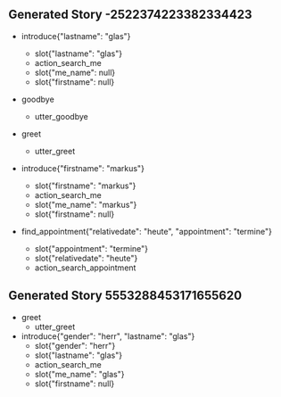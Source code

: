 ## Generated Story -2522374223382334423
* introduce{"lastname": "glas"}
    - slot{"lastname": "glas"}
    - action_search_me
    - slot{"me_name": null}
    - slot{"firstname": null}
* goodbye
    - utter_goodbye

* greet
    - utter_greet
* introduce{"firstname": "markus"}
    - slot{"firstname": "markus"}
    - action_search_me
    - slot{"me_name": "markus"}
    - slot{"firstname": null}
* find_appointment{"relativedate": "heute", "appointment": "termine"}
    - slot{"appointment": "termine"}
    - slot{"relativedate": "heute"}
    - action_search_appointment

## Generated Story 5553288453171655620
* greet
    - utter_greet
* introduce{"gender": "herr", "lastname": "glas"}
    - slot{"gender": "herr"}
    - slot{"lastname": "glas"}
    - action_search_me
    - slot{"me_name": "glas"}
    - slot{"firstname": null}